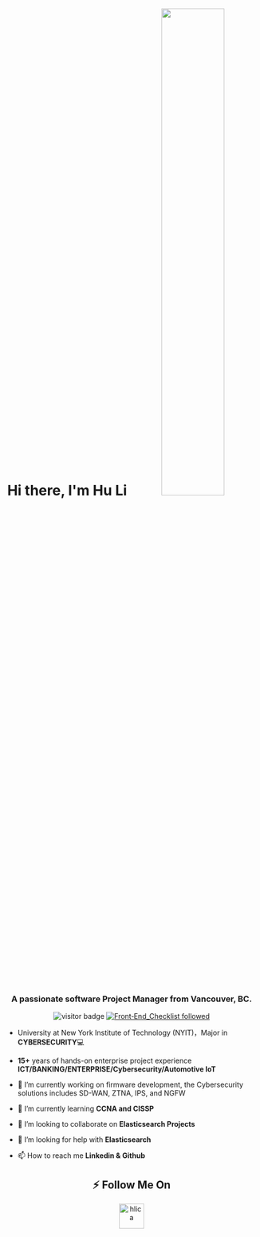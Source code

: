 <div align="center">

<h1> Hi there, I'm Hu Li <img src="https://media.giphy.com/media/hvRJCLFzcasrR4ia7z/giphy.gif" style="width: 50%;"> </h1>
<h3 align="center">A passionate software Project Manager from Vancouver, BC.</h3>

![visitor badge](https://visitor-badge.glitch.me/badge?page_id=hul08.visitor-badge) 
[![Front‑End_Checklist followed](https://img.shields.io/badge/Front‑End_Checklist-followed-brightgreen.svg)](https://github.com/thedaviddias/Front-End-Checklist/)
</div>

- University at New York Institute of Technology (NYIT)，Major in **CYBERSECURITY**💻

-  **15+**  years of hands-on enterprise project experience **ICT/BANKING/ENTERPRISE/Cybersecurity/Automotive IoT**
   
- 🔭 I’m currently working on firmware development, the Cybersecurity solutions includes SD-WAN, ZTNA, IPS, and NGFW

- 🌱 I’m currently learning **CCNA and CISSP**

- 👯 I’m looking to collaborate on **Elasticsearch Projects**

- 🤝 I’m looking for help with **Elasticsearch**

- 📫 How to reach me **Linkedin & Github**

<div align="center">
 
## ⚡ Follow Me On

<a href="https://www.linkedin.com/in/hlica/" target="_blank"><img src="linkedin.svg" alt="hlica" width="50px" /></a>


<!--
**hul08/hul08** is a ✨ _special_ ✨ repository because its `README.md` (this file) appears on your GitHub profile.

Here are some ideas to get you started:

- 🔭 I’m currently working on ...
- 🌱 I’m currently learning ...
- 👯 I’m looking to collaborate on ...
- 🤔 I’m looking for help with ...
- 💬 Ask me about ...
- 📫 How to reach me: ...
- 😄 Pronouns: ...
- ⚡ Fun fact: ...
-->
